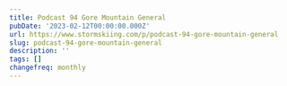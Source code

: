 ```yaml
---
title: Podcast 94 Gore Mountain General
pubDate: '2023-02-12T00:00:00.000Z'
url: https://www.stormskiing.com/p/podcast-94-gore-mountain-general
slug: podcast-94-gore-mountain-general
description: ''
tags: []
changefreq: monthly
---
```


<!-- Add post content below -->
